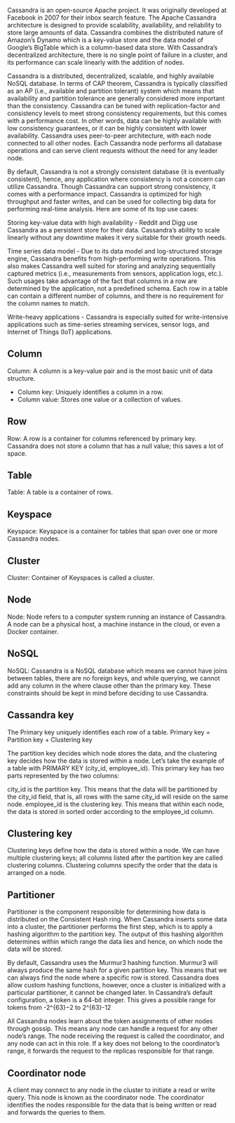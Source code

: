 Cassandra is an open-source Apache project. It was originally developed at Facebook in 2007 for their inbox search feature. The Apache Cassandra architecture is designed to provide scalability, availability, and reliability to store large amounts of data. Cassandra combines the distributed nature of Amazon’s Dynamo which is a key-value store and the data model of Google’s BigTable which is a column-based data store. With Cassandra’s decentralized architecture, there is no single point of failure in a cluster, and its performance can scale linearly with the addition of nodes.

Cassandra is a distributed, decentralized, scalable, and highly available NoSQL database. In terms of CAP theorem, Cassandra is typically classified as an AP (i.e., available and partition tolerant) system which means that availability and partition tolerance are generally considered more important than the consistency. Cassandra can be tuned with replication-factor and consistency levels to meet strong consistency requirements, but this comes with a performance cost. In other words, data can be highly available with low consistency guarantees, or it can be highly consistent with lower availability. Cassandra uses peer-to-peer architecture, with each node connected to all other nodes. Each Cassandra node performs all database operations and can serve client requests without the need for any leader node.

By default, Cassandra is not a strongly consistent database (it is eventually consistent), hence, any application where consistency is not a concern can utilize Cassandra. Though Cassandra can support strong consistency, it comes with a performance impact. Cassandra is optimized for high throughput and faster writes, and can be used for collecting big data for performing real-time analysis. Here are some of its top use cases:

Storing key-value data with high availability - Reddit and Digg use Cassandra as a persistent store for their data. Cassandra’s ability to scale linearly without any downtime makes it very suitable for their growth needs.

Time series data model - Due to its data model and log-structured storage engine, Cassandra benefits from high-performing write operations. This also makes Cassandra well suited for storing and analyzing sequentially captured metrics (i.e., measurements from sensors, application logs, etc.). Such usages take advantage of the fact that columns in a row are determined by the application, not a predefined schema. Each row in a table can contain a different number of columns, and there is no requirement for the column names to match.

Write-heavy applications - Cassandra is especially suited for write-intensive applications such as time-series streaming services, sensor logs, and Internet of Things (IoT) applications.

## Column
Column: A column is a key-value pair and is the most basic unit of data structure.
- Column key: Uniquely identifies a column in a row.
- Column value: Stores one value or a collection of values.

## Row
Row: A row is a container for columns referenced by primary key. Cassandra does not store a column that has a null value; this saves a lot of space.

## Table
Table: A table is a container of rows.

## Keyspace
Keyspace: Keyspace is a container for tables that span over one or more Cassandra nodes.

## Cluster
Cluster: Container of Keyspaces is called a cluster.

## Node
Node: Node refers to a computer system running an instance of Cassandra. A node can be a physical host, a machine instance in the cloud, or even a Docker container.

## NoSQL
NoSQL: Cassandra is a NoSQL database which means we cannot have joins between tables, there are no foreign keys, and while querying, we cannot add any column in the where clause other than the primary key. These constraints should be kept in mind before deciding to use Cassandra.

## Cassandra key
The Primary key uniquely identifies each row of a table. Primary key = Partition key + Clustering key

The partition key decides which node stores the data, and the clustering key decides how the data is stored within a node. Let’s take the example of a table with PRIMARY KEY (city_id, employee_id). This primary key has two parts represented by the two columns:

city_id is the partition key. This means that the data will be partitioned by the city_id field, that is, all rows with the same city_id will reside on the same node.
employee_id is the clustering key. This means that within each node, the data is stored in sorted order according to the employee_id column.

## Clustering key
Clustering keys define how the data is stored within a node. We can have multiple clustering keys; all columns listed after the partition key are called clustering columns. Clustering columns specify the order that the data is arranged on a node.

## Partitioner
Partitioner is the component responsible for determining how data is distributed on the Consistent Hash ring. When Cassandra inserts some data into a cluster, the partitioner performs the first step, which is to apply a hashing algorithm to the partition key. The output of this hashing algorithm determines within which range the data lies and hence, on which node the data will be stored.

By default, Cassandra uses the Murmur3 hashing function. Murmur3 will always produce the same hash for a given partition key. This means that we can always find the node where a specific row is stored. Cassandra does allow custom hashing functions, however, once a cluster is initialized with a particular partitioner, it cannot be changed later. In Cassandra’s default configuration, a token is a 64-bit integer. This gives a possible range for tokens from -2^{63}−2 to 2^{63}-12

All Cassandra nodes learn about the token assignments of other nodes through gossip.
This means any node can handle a request for any other node’s range. The node receiving the request is called the coordinator, and any node can act in this role. If a key does not belong to the coordinator’s range, it forwards the request to the replicas responsible for that range.

## Coordinator node
A client may connect to any node in the cluster to initiate a read or write query. This node is known as the coordinator node. The coordinator identifies the nodes responsible for the data that is being written or read and forwards the queries to them.




